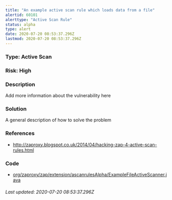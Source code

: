 ```yaml
---
title: "An example active scan rule which loads data from a file"
alertid: 60101
alerttype: "Active Scan Rule"
status: alpha
type: alert
date: 2020-07-20 08:53:37.296Z
lastmod: 2020-07-20 08:53:37.296Z
---
```

### Type: Active Scan

### Risk: High

### Description

Add more information about the vulnerability here

### Solution

A general description of how to solve the problem

### References

* http://zaproxy.blogspot.co.uk/2014/04/hacking-zap-4-active-scan-rules.html

### Code

 * [org/zaproxy/zap/extension/ascanrulesAlpha/ExampleFileActiveScanner.java](https://github.com/zaproxy/zap-extensions/blob/master/addOns/ascanrulesAlpha/src/main/java/org/zaproxy/zap/extension/ascanrulesAlpha/ExampleFileActiveScanner.java)

###### Last updated: 2020-07-20 08:53:37.296Z
